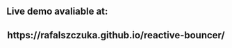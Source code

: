 ## Live demo avaliable at:

<h2 align="center">https://rafalszczuka.github.io/reactive-bouncer/</h2>
